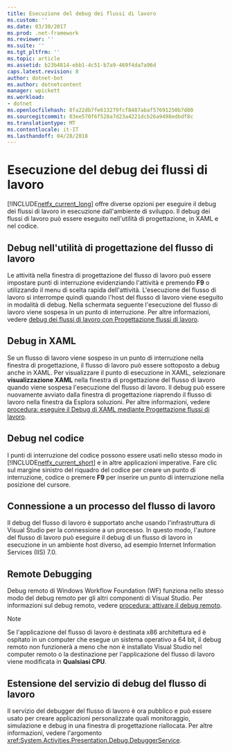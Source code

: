 ```yaml
---
title: Esecuzione del debug dei flussi di lavoro
ms.custom: ''
ms.date: 03/30/2017
ms.prod: .net-framework
ms.reviewer: ''
ms.suite: ''
ms.tgt_pltfrm: ''
ms.topic: article
ms.assetid: b23b4814-ebb1-4c51-b7a9-469f4da7a96d
caps.latest.revision: 8
author: dotnet-bot
ms.author: dotnetcontent
manager: wpickett
ms.workload:
- dotnet
ms.openlocfilehash: 8fa22db7fe613279fcf8487abaf57691250b7d80
ms.sourcegitcommit: 03ee570f6f528a7d23a4221dcb26a9498edbdf8c
ms.translationtype: MT
ms.contentlocale: it-IT
ms.lasthandoff: 04/28/2018
---
```

# <a name="debugging-workflows"></a>Esecuzione del debug dei flussi di lavoro
[!INCLUDE[netfx_current_long](../../../includes/netfx-current-long-md.md)] offre diverse opzioni per eseguire il debug dei flussi di lavoro in esecuzione dall'ambiente di sviluppo. Il debug dei flussi di lavoro può essere eseguito nell'utilità di progettazione, in XAML e nel codice.  
  
## <a name="debugging-in-the-workflow-designer"></a>Debug nell'utilità di progettazione del flusso di lavoro  
 Le attività nella finestra di progettazione del flusso di lavoro può essere impostare punti di interruzione evidenziando l'attività e premendo **F9** o utilizzando il menu di scelta rapida dell'attività. L'esecuzione del flusso di lavoro si interrompe quindi quando l'host del flusso di lavoro viene eseguito in modalità di debug. Nella schermata seguente l'esecuzione del flusso di lavoro viene sospesa in un punto di interruzione. Per altre informazioni, vedere [debug dei flussi di lavoro con Progettazione flussi di lavoro](/visualstudio/workflow-designer/debugging-workflows-with-the-workflow-designer).  
  
## <a name="debugging-in-xaml"></a>Debug in XAML  
 Se un flusso di lavoro viene sospeso in un punto di interruzione nella finestra di progettazione, il flusso di lavoro può essere sottoposto a debug anche in XAML. Per visualizzare il punto di esecuzione in XAML, selezionare **visualizzazione XAML** nella finestra di progettazione del flusso di lavoro quando viene sospesa l'esecuzione del flusso di lavoro. Il debug può essere nuovamente avviato dalla finestra di progettazione riaprendo il flusso di lavoro nella finestra da Esplora soluzioni. Per altre informazioni, vedere [procedura: eseguire il Debug di XAML mediante Progettazione flussi di lavoro](/visualstudio/workflow-designer/how-to-debug-xaml-with-the-workflow-designer).  
  
## <a name="debugging-in-code"></a>Debug nel codice  
 I punti di interruzione del codice possono essere usati nello stesso modo in [!INCLUDE[netfx_current_short](../../../includes/netfx-current-short-md.md)] e in altre applicazioni imperative. Fare clic sul margine sinistro del riquadro del codice per creare un punto di interruzione, codice o premere **F9** per inserire un punto di interruzione nella posizione del cursore.  
  
## <a name="attaching-to-a-workflow-process"></a>Connessione a un processo del flusso di lavoro  
 Il debug del flusso di lavoro è supportato anche usando l'infrastruttura di Visual Studio per la connessione a un processo. In questo modo, l'autore del flusso di lavoro può eseguire il debug di un flusso di lavoro in esecuzione in un ambiente host diverso, ad esempio Internet Information Services (IIS) 7.0.  
  
## <a name="remote-debugging"></a>Remote Debugging  
 Debug remoto di Windows Workflow Foundation (WF) funziona nello stesso modo del debug remoto per gli altri componenti di Visual Studio. Per informazioni sul debug remoto, vedere [procedura: attivare il debug remoto](http://go.microsoft.com/fwlink/?LinkId=196257).  
  
> [!NOTE]
>  Se l'applicazione del flusso di lavoro è destinata x86 architettura ed è ospitato in un computer che esegue un sistema operativo a 64 bit, il debug remoto non funzionerà a meno che non è installato Visual Studio nel computer remoto o la destinazione per l'applicazione del flusso di lavoro viene modificata in **Qualsiasi CPU**.  
  
## <a name="extending-the-workflow-debugging-service"></a>Estensione del servizio di debug del flusso di lavoro  
 Il servizio del debugger del flusso di lavoro è ora pubblico e può essere usato per creare applicazioni personalizzate quali monitoraggio, simulazione e debug in una finestra di progettazione riallocata. Per altre informazioni, vedere l'argomento <xref:System.Activities.Presentation.Debug.DebuggerService>.
